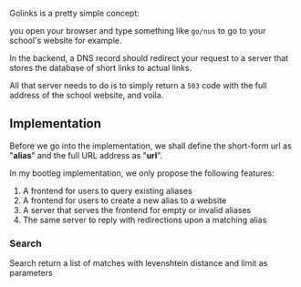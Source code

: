 
Golinks is a pretty simple concept:

you open your browser and type something like `go/nus` to go to your school's website for example.

In the backend, a DNS record should redirect your request to a server that stores the database of short links to actual links.

All that server needs to do is to simply return a `503` code with the full address of the school website, and voila.

## Implementation

Before we go into the implementation, we shall define the short-form url as "**alias**" and the full URL address as "**url**".

In my bootleg implementation, we only propose the following features:

1. A frontend for users to query existing aliases
2. A frontend for users to create a new alias to a website
3. A server that serves the frontend for empty or invalid aliases
4. The same server to reply with redirections upon a matching alias

### Search

Search return a list of matches with levenshtein distance and limit as parameters
